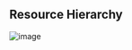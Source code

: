 ## Resource Hierarchy
![image](https://github.com/ramkrushna26/gcp/notes/assets/45620457/d49ac2bc-5a61-4e61-8963-bf89803420e3)
